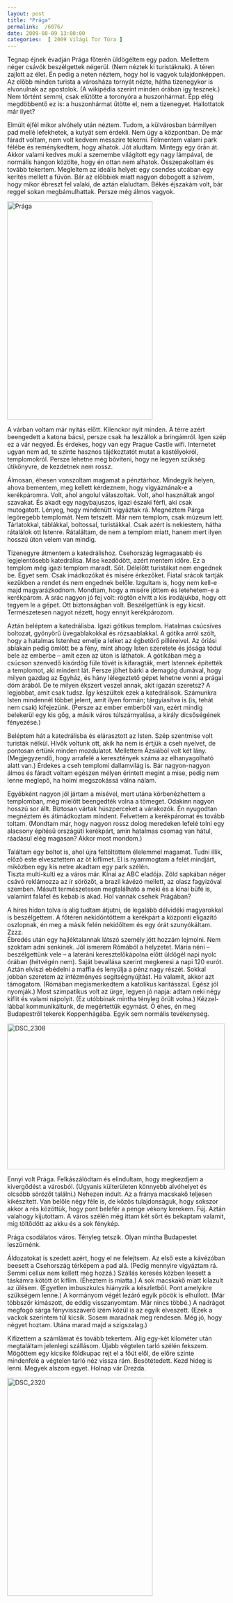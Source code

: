 ```yaml
---
layout: post
title: "Prága"
permalink:  /6076/ 
date: 2009-08-09 13:00:00
categories:  [ 2009 Világi Tor Túra ] 
---
```

Tegnap éjnek évadján Prága főterén üldögéltem egy padon. Mellettem néger csávók beszélgettek négerül. (Nem néztek ki turistáknak). A téren zajlott az élet. Én pedig a neten néztem, hogy hol is vagyok tulajdonképpen.   
Az előbb minden turista a városháza tornyát nézte, hátha tizenegykor is elvonulnak az apostolok. (A wikipédia szerint minden órában így tesznek.) Nem történt semmi, csak elütötte a toronyóra a huszonhármat. Épp elég megdöbbentő ez is: a huszonhármat ütötte el, nem a tizenegyet. Hallottatok már ilyet?

Elmúlt éjfél mikor alvóhely után néztem. Tudom, a külvárosban bármilyen pad mellé lefekhetek, a kutyát sem érdekli. Nem úgy a központban. De már fáradt voltam, nem volt kedvem messzire tekerni. Felmentem valami park félébe és reménykedtem, hogy alhatok. Jót aludtam. Mintegy egy órán át. Akkor valami kedves muki a szemembe világított egy nagy lámpával, de normális hangon közölte, hogy én ottan nem alhatok. Összepakoltam és tovább tekertem. Megleltem az ideális helyet: egy csendes utcában egy kerítés mellett a füvön. Bár az előbbiek miatt nagyon dobogott a szívem, hogy mikor ébreszt fel valaki, de aztán elaludtam. Békés éjszakám volt, bár reggel sokan megbámulhattak. Persze még álmos vagyok. 

<p ><a href="https://www.flickr.com/photos/borazslo/3803963191" title="Prága by Elek László, on Flickr"><img src="https://c1.staticflickr.com/3/2624/3803963191_5a4bc69171.jpg" width="334" height="500" alt="Prága"></a></p>

A várban voltam már nyitás előtt. Kilenckor nyit minden. A térre azért beengedett a katona bácsi, persze csak ha leszállok a bringámról. Igen szép ez a vár negyed. És érdekes, hogy van egy Prague Castle wifi. Internetet ugyan nem ad, te szinte hasznos tájékoztatót mutat a kastélyokról, templomokról. Persze lehetne még bővíteni, hogy ne legyen szükség útikönyvre, de kezdetnek nem rossz. 

Álmosan, éhesen vonszoltam magamat a pénztárhoz. Mindegyik helyen, ahova bementem, meg kellett kérdeznem, hogy vigyáznának-e a kerékpáromra. Volt, ahol angolul válaszoltak. Volt, ahol használtak angol szavakat. És akadt egy nagybajuszos, igazi északi férfi, aki csak mutogatott. Lényeg, hogy mindenütt vigyáztak rá. Megnéztem Párga legöregebb templomát. Nem tetszett. Már nem templom, csak múzeum lett. Tárlatokkal, táblákkal, boltossal, turistákkal. Csak azért is nekiestem, hátha rátalálok ott Istenre. Rátaláltam, de nem a templom miatt, hanem mert ilyen hosszú úton velem van mindig. 

Tizenegyre átmentem a katedrálishoz. Csehország legmagasabb és legjelentősebb katedrálisa. Mise kezdődött, azért mentem időre. Ez a templom még igazi templom maradt. Sőt. Délelőtt turistákat nem engednek be. Egyet sem. Csak imádkozókat és misére érkezőket. Fiatal srácok tartják kezükben a rendet és nem engednek belőle. Izgultam is, hogy nem kell-e majd magyarázkodnom. Mondtam, hogy a misére jöttem és letehetem-e a kerékpárom. A srác nagyon jó fej volt: rögtön elvitt a kis irodájukba, hogy ott tegyem le a gépet. Ott biztonságban volt. Beszélgettünk is egy kicsit. Természetesen nagyot nézett, hogy ennyit kerékpározom. 

Aztán beléptem a katedrálisba. Igazi gótikus templom. Hatalmas csúcsíves boltozat, gyönyörű üvegablakokkal és rózsaablakkal. A gótika arról szólt, hogy a hatalmas Istenhez emelje a lelket az égbetörő pilléreivel. Az óriási ablakain pedig ömlött be a fény, mint ahogy Isten szeretete és jósága tódul bele az emberbe – amit ezen az úton is láthatok. A gótikában még a csúcson szenvedő kisördög füle tövét is kifaragták, mert Istennek építették a templomot, aki mindent lát. Persze jöhet bárki a demagóg dumával, hogy milyen gazdag az Egyház, és hány lélegeztető gépet lehetne venni a prágai dóm árából. De te milyen ékszert veszel annak, akit igazán szeretsz? A legjobbat, amit csak tudsz. Így készültek ezek a katedrálisok. Számunkra Isten mindennél többet jelent, amit ilyen formán; tárgyiasítva is (is, tehát nem csak) kifejezünk. (Persze az ember emberből van, ezért mindig belekerül egy kis gőg, a másik város túlszárnyalása, a király dicsőségének fényezése.) 

Beléptem hát a katedrálisba és elárasztott az Isten. Szép szentmise volt turisták nélkül. Hívők voltunk ott, akik ha nem is értjük a cseh nyelvet, de pontosan értünk minden mozdulatot. Mellettem Ázsiából volt két lány. (Megjegyzendő, hogy arrafelé a keresztények száma az elhanyagolható alatt van.) Érdekes a cseh templomi dallamvilág is. Bár nagyon-nagyon álmos és fáradt voltam egészen mélyen érintett megint a mise, pedig nem lenne meglepő, ha holmi megszokássá válna nálam. 

Egyébként nagyon jól jártam a misével, mert utána körbenézhettem a templomban, még mielőtt beengedték volna a tömeget. Odakinn nagyon hosszú sor állt. Biztosan vártak húszperceket a várakozók. Én nyugodtan megnéztem és átimádkoztam mindent. Felvettem a kerékpáromat és tovább toltam. (Mondtam már, hogy nagyon rossz dolog meredeken lefelé tolni egy alacsony építésű országúti kerékpárt, amin hatalmas csomag van hátul, ráadásul elég magasan? Akkor most mondom.) 

Találtam egy boltot is, ahol újra feltöltöttem élelemmel magamat. Tudni illik, előző este elvesztettem az öt kiflimet. El is nyammogtam a felét mindjárt, miközben egy kis netre akadtam egy park szélén.   
Tiszta multi-kulti ez a város már. Kínai az ABC eladója. Zöld sapkában néger csávó reklámozza az ír sörözőt, a brazil kávézó mellett, az olasz fagyizóval szemben. Másutt természetesen megtalálható a meki és a kínai büfé is, valamint falafel és kebab is akad. Hol vannak csehek Prágában? 

A híres hídon tolva is alig tudtam átjutni, de legalább délvidéki magyarokkal is beszélgettem. A főtéren nekidöntöttem a kerékpárt a központi eligazító oszlopnak, én meg a másik felén nekidőltem és egy órát szunyókáltam. Zzzz.   
Ébredés után egy hajléktalannak látszó személy jött hozzám lejmolni. Nem szoktam adni senkinek. Jól ismerem Rómából a helyzetet. Mária néni – beszélgettünk vele – a lateráni keresztelőkápolna előtt üldögél napi nyolc órában (hétvégén nem). Saját bevallása szerint megkeresi a napi 120 eurót. Aztán elviszi ebédelni a maffia és lenyúlja a pénz nagy részét. Sokkal jobban szeretem az intézményes segítségnyújtást. Ha valamit, akkor azt támogatom. (Rómában megismerkedtem a katolikus karitásszal. Egész jól nyomják.) Most szimpatikus volt az ürge, legyen jó napja: adtam neki négy kiflit és valami nápolyit. (Ez utóbbinak mintha tényleg örült volna.) Kézzel-lábbal kommunikáltunk, de megértettük egymást. Ő éhes, én meg Budapestről tekerek Koppenhágába. Egyik sem normális tevékenység. 

<p ><a href="https://www.flickr.com/photos/borazslo/3803960185" title="DSC_2308 by Elek László, on Flickr"><img src="https://c1.staticflickr.com/3/2446/3803960185_4e259233e2.jpg" width="500" height="334" alt="DSC_2308"></a></p>

Ennyi volt Prága. Felkászálódtam és elindultam, hogy megkezdjem a kivergődést a városból. (Ugyanis külterületen könnyebb alvóhelyet és olcsóbb sörözőt találni.) Nehezen indult. Az a fránya macskakő teljesen kikészített. Van belőle négy féle is, de közös tulajdonságuk, hogy sokszor akkor a rés közöttük, hogy pont belefér a penge vékony kerekem. Fúj. Aztán valahogy kijutottam. A város szélén még ittam két sört és bekaptam valamit, míg töltődött az akku és a sok fénykép. 

Prága csodálatos város. Tényleg tetszik. Olyan mintha Budapestet leszűrnénk. 

Áldozatokat is szedett azért, hogy el ne felejtsem. Az első este a kávézóban beesett a Csehország térképem a pad alá. (Pedig mennyire vigyáztam rá. Semmi cellux nem kellett még hozzá.) Szállás keresés közben leesett a táskámra kötött öt kiflim. (Éheztem is miatta.) A sok macskakő miatt kilazult az ülésem. (Egyetlen imbuszkulcs hiányzik a készletből. Pont amelyikre szükségem lenne.) A kormányom végét lezáró egyik pöcök is elhullott. (Már többször kimászott, de eddig visszanyomtam. Már nincs többé.) A nadrágot megfogó sárga fényvisszaverő izém közül is az egyik elveszett. (Ezek a vackok szerintem túl kicsik. Sosem maradnak meg rendesen. Még jó, hogy négyet hoztam. Utána marad majd a szigszalag.) 

Kifizettem a számlámat és tovább tekertem. Alig egy-két kilométer után megtaláltam jelenlegi szállásom. Újabb végtelen tarló szélén fekszem. Mögöttem egy kicsike földkupac rejt el a főút elől, de előre szinte mindenfelé a végtelen tarló néz vissza rám. Besötétedett. Kezd hideg is lenni. Megyek alszom egyet. Holnap vár Drezda. 

<p ><a href="https://www.flickr.com/photos/borazslo/3837557619" title="DSC_2320 by Elek László, on Flickr"><img src="https://c1.staticflickr.com/3/2656/3837557619_1d3633806e.jpg" width="334" height="500" alt="DSC_2320"></a></p>